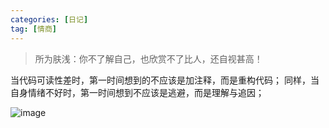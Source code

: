 ```yaml
---
categories: [日记]
tag: [情商]
---
```

 

> 所为肤浅：你不了解自己，也欣赏不了比人，还自视甚高！

当代码可读性差时，第一时间想到的不应该是加注释，而是重构代码；
同样，当自身情绪不好时，第一时间想到不应该是逃避，而是理解与追因；


![image](https://user-images.githubusercontent.com/18511674/186343915-0d4a8ae4-a879-4896-a660-3f23340fb737.png)
